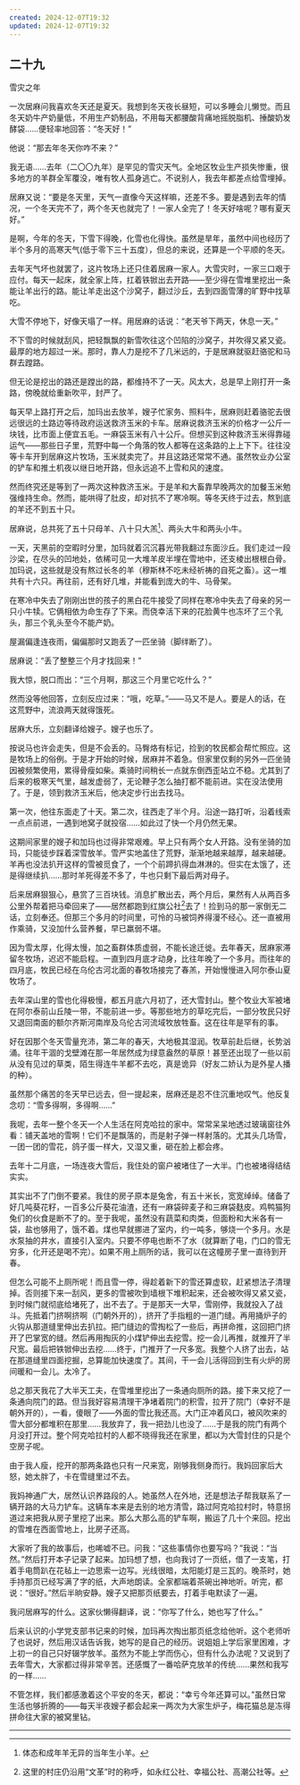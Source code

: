 ```yaml
---
created: 2024-12-07T19:32
updated: 2024-12-07T19:32
---
```

   

## 二十九  
雪灾之年

一次居麻问我喜欢冬天还是夏天。我想到冬天夜长昼短，可以多睡会儿懒觉。而且冬天奶牛产奶量低，不用生产奶制品，不用每天都腰酸背痛地摇脱脂机、捶酸奶发酵袋……便轻率地回答：“冬天好！”

他说：“那去年冬天你咋不来？”

我无语……去年（二〇〇九年）是罕见的雪灾天气。全地区牧业生产损失惨重，很多地方的羊群全军覆没，唯有牧人孤身逃亡。不说别人，我去年都差点给雪埋掉。

居麻又说：“要是冬天里，天气一直像今天这样嘛，还差不多。要是遇到去年的情况，一个冬天完不了，两个冬天也就完了！一家人全完了！冬天好啥呢？哪有夏天好。”

是啊，今年的冬天，下雪下得晚，化雪也化得快。虽然是旱年，虽然中间也经历了半个多月的高寒天气(低于零下三十五度），但总的来说，还算是一个平顺的冬天。

去年天气坏也就罢了，这片牧场上还只住着居麻一家人。大雪灾时，一家三口艰于应付。每天一起床，就全家上阵，扛着铁锨出去开路——至少得在雪堆里挖出一条能让羊出行的路。能让羊走出这个沙窝子，翻过沙丘，去到四面雪薄的旷野中找草吃。

大雪不停地下，好像天塌了一样。用居麻的话说：“老天爷下两天，休息一天。”

不下雪的时候就刮风，把轻飘飘的新雪吹往这个凹陷的沙窝子，并吹得又紧又瓷。最厚的地方超过一米。那时，靠人力是挖不了几米远的，于是居麻就驱赶骆驼和马群去蹚路。

但无论是挖出的路还是蹚出的路，都维持不了一天。风太大，总是早上刚打开一条路，傍晚就给重新吹平，封严了。

每天早上路打开之后，加玛出去放羊，嫂子忙家务、照料牛，居麻则赶着骆驼去很远很远的土路边等待政府运送救济玉米的卡车。居麻说救济玉米的价格才一公斤一块钱，比市面上便宜五毛。一麻袋玉米有八十公斤。但想买到这种救济玉米得靠碰运气——那些日子里，荒野中每一个角落的牧人都等在这条路的上上下下。往往没等卡车开到居麻这片牧场，玉米就卖完了。并且这路还常常不通。虽然牧业办公室的铲车和推土机夜以继日地开路，但永远追不上雪和风的速度。

然而终究还是等到了一两次这种救济玉米。于是羊和大畜靠早晚两次的加餐玉米勉强维持生命。然而，能哄得了肚皮，却对抗不了寒冷啊。等冬天终于过去，熬到底的羊还不到五十只。

居麻说，总共死了五十只母羊、八十只大羔[^1]、两头大牛和两头小牛。

一天，天黑前的空暇时分里，加玛就着沉沉暮光带我翻过东面沙丘。我们走过一段沙梁，在尽头的凹地处，依稀可见一大堆羊皮半埋在雪地中，还支棱出根根白骨。加玛说，这些就是没有熬过长冬的羊（穆斯林不吃未经祈祷的自死之畜）。这一堆共有十六只。再往前，还有好几堆，并能看到庞大的牛、马骨架。

在寒冷中失去了刚刚出世的孩子的黑白花牛接受了同样在寒冷中失去了母亲的另一只小牛犊。它俩相依为命生存了下来。而侥幸活下来的花脸黄牛也冻坏了三个乳头，那三个乳头至今不能产奶。

屋漏偏逢连夜雨，偏偏那时又跑丢了一匹坐骑（脚绊断了）。

居麻说：“丢了整整三个月才找回来！”

我大惊，脱口而出：“三个月啊，那这三个月里它吃什么？”

然而没等他回答，立刻反应过来：“哦，吃草。”——马又不是人。要是人的话，在这荒野中，流浪两天就得饿死。

居麻大乐，立刻翻译给嫂子。嫂子也乐了。

按说马也许会走失，但是不会丢的。马臀烙有标记，捡到的牧民都会帮忙照应。这是牧场上的俗例。于是才开始的时候，居麻并不着急。但家里仅剩的另外一匹坐骑因被频繁使用，累得骨瘦如柴。乘骑时间稍长一点就东倒西歪站立不稳。尤其到了后来的极寒天气里，越发虚弱了，无论鞭子怎么抽打都不能前进。实在没法使用了。于是，领到救济玉米后，他决定步行出去找马。

第一次，他往东面走了十天。第二次，往西走了半个月。沿途一路打听，沿着线索一点点前进，一遇到地窝子就投宿……如此过了快一个月仍然无果。

这期间家里的嫂子和加玛也过得非常艰难。早上只有两个女人开路。没有坐骑的加玛，只能徒步踩着深雪放羊。雪严实地盖住了荒野，渐渐地越来越厚，越来越硬。羊再也没法扒开这样的雪被觅食了，一个个前蹄扒得血淋淋的。但实在太饿了，还是得继续扒……那时羊死得差不多了，牛也只剩下最后两对母子。

后来居麻狠狠心，悬赏了三百块钱。消息扩散出去，两个月后，果然有人从两百多公里外帮着把马牵回来了——居然都跑到红旗公社[^2]去了！捡到马的那一家倒无二话，立刻奉还。但那三个多月的时间里，可怜的马被饲养得漫不经心。还一直被用作乘骑，又没加什么营养餐，早已羸弱不堪。

因为雪太厚，化得太慢，加之畜群体质虚弱，不能长途迁徙。去年春天，居麻家滞留冬牧场，迟迟不能启程。一直到四月底才动身，比往年晚了一个多月。而往年的四月底，牧民已经在乌伦古河北面的春牧场接完了春羔，开始慢慢进入阿尔泰山夏牧场了。

去年深山里的雪也化得极慢，都五月底六月初了，还大雪封山。整个牧业大军被堵在阿尔泰前山丘陵一带，不能前进一步。等那些地方的草吃完后，一部分牧民只好又退回南面的额尔齐斯河南岸及乌伦古河流域牧放牲畜。这在往年是罕有的事。

好在因那个冬天雪量充沛，第二年的春天，大地极其湿润。牧草前赴后继，长势汹涌。往年干涸的戈壁滩在那一年居然成为绿意盎然的草原！甚至还出现了一些以前从没有见过的草类，陌生得连牛羊都不去吃，真是诡异（好友二娇认为是外星人播的种）。

虽然那个痛苦的冬天早已远去，但一提起来，居麻还是忍不住沉重地叹气。他反复念叨：“雪多得啊，多得啊……”

我呢，去年一整个冬天一个人生活在阿克哈拉的家中。常常呆呆地透过玻璃窗往外看：铺天盖地的雪啊！它们不是飘落的，而是射子弹一样射落的。尤其头几场雪，一团一团的雪花，鸽子蛋一样大，又湿又重，砸在脸上都会疼。

去年十二月底，一场连夜大雪后，我住处的窗户被堵住了一大半。门也被堵得结结实实。

其实出不了门倒不要紧。我住的房子原本是兔舍，有五十米长，宽宽绰绰。储备了好几吨葵花籽，一百多公斤葵花油渣，还有一麻袋碎麦子和三麻袋麸皮。鸡鸭猫狗兔们的伙食是断不了的。至于我呢，虽然没有蔬菜和肉类，但面粉和大米各有一袋，盐也够用了，饿不着。煤也早就挪进了室内，约一吨多，够烧一个多月。水是水泵抽的井水，直接引入室内。只要不停电也断不了水（就算断了电，门口的雪无穷多，化开还是喝不完）。如果不用上厕所的话，我可以在这幢房子里一直待到开春。

但怎么可能不上厕所呢！而且雪一停，得趁着新下的雪还算虚软，赶紧想法子清理掉。否则接下来一刮风，更多的雪被吹到墙根下堆积起来，还会被吹得又紧又瓷，到时候门就彻底给堵死了，出不去了。于是那天一大早，雪刚停，我就投入了战斗。先抵着门挤啊挤啊（门朝外开的），挤开了手指粗的一道门缝。再用捅炉子的火钩从那道缝里伸出去扒拉。把门缝边的雪掏松了一些后，再拼命推，这回把门挤开了巴掌宽的缝。然后再用掏灰的小煤铲伸出去挖雪。挖一会儿再推，就推开了半尺宽。最后把铁锨伸出去挖……终于，门推开了一尺多宽。我整个人挤了出去，站在那道缝里四面挖掘，总算能加快速度了。其间，干一会儿活得回到生有火炉的房间暖和一会儿。太冷了。

总之那天我花了大半天工夫，在雪堆里挖出了一条通向厕所的路。接下来又挖了一条通向院门的路。但当我好容易清理干净堵着院门的积雪，拉开了院门（幸好不是朝外开的），一看，傻眼了——外面的雪比我还高。大门正冲着风口，被风吹来的雪大部分都堆积在那里……我放弃了，我一把劲儿也没了……于是我的院门有两个月没打开过。整个阿克哈拉村的人都不晓得我还在家里，都以为大雪封住的只是个空房子呢。

由于我人瘦，挖开的那两条路也只有一尺来宽，刚够我侧身而行。我妈回家后大怒，她太胖了，卡在雪缝里过不去。

我妈神通广大，居然认识养路段的人。她虽然人在外地，还是想法子帮我联系了一辆开路的大马力铲车。这辆车本来是去别的地方清雪，路过阿克哈拉村时，特意拐道过来把我从房子里挖了出来。那么大那么高的铲车啊，搬运了几十个来回。挖出的雪堆在西面雪地上，比房子还高。

大家听了我的故事后，也唏嘘不已。问我：“这些事情你也要写吗？”我说：“当然。”然后打开本子记录了起来。加玛想了想，也向我讨了一页纸，借了一支笔，打着手电筒趴在花毡上一边思索一边写。光线很暗，太阳能灯是三瓦的。晚茶时，她手持那页已经写满了字的纸，大声地朗读。全家都端着茶碗出神地听。听完，都说：“很好。”然后半晌安静。嫂子又把那页纸要去，打着手电默读了一遍。

我问居麻写的什么。这家伙懒得翻译，说：“你写了什么，她也写了什么。”

后来认识的小学党支部书记来的时候，加玛再次掏出那页纸念给他听。这个老师听了也说好，然后用汉话告诉我，她写的是自己的经历。说姐姐上学后家里困难，才上初一的自己只好辍学放羊。虽然为不能上学而伤心，但有什么办法呢？又说到了去年雪大，大家都过得非常辛苦。还感慨了一番哈萨克放羊的传统……果然和我写的一样……

不管怎样，我们都感激着这个平安的冬天，都说：“幸亏今年还算可以。”虽然日常生活也够折腾的——每天半夜嫂子都会起来一两次为大家生炉子，梅花猫总是冻得拼命往大家的被窝里钻。

---

[^1]: 体态和成年羊无异的当年生小羊。

[^2]: 这里的村庄仍沿用“文革”时的称呼，如永红公社、幸福公社、高潮公社等。